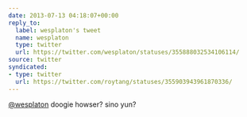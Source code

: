 ```yaml
---
date: 2013-07-13 04:18:07+00:00
reply_to:
  label: wesplaton's tweet
  name: wesplaton
  type: twitter
  url: https://twitter.com/wesplaton/statuses/355888032534106114/
source: twitter
syndicated:
- type: twitter
  url: https://twitter.com/roytang/statuses/355903943961870336/
---
```


[@wesplaton](https://twitter.com/wesplaton/) doogie howser? sino yun?